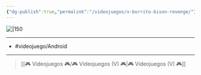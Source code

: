 ```yaml
---
{"dg-publish":true,"permalink":"/videojuegos/v-burrito-bison-revenge/"}
---
```



![|150](https://images.igdb.com/igdb/image/upload/t_cover_big/co543j.jpg)

---

- #videojuego/Android 

---

> [[🎮 Videojuegos 🎮/🎮 Videojuegos (V) 🎮\|🎮 Videojuegos (V) 🎮]]